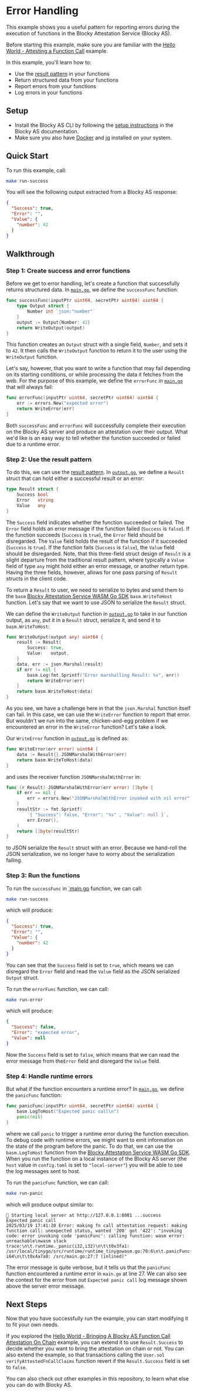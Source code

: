 # Error Handling

This example shows you a useful pattern for reporting errors during the 
execution of functions in the Blocky Attestation Service (Blocky AS).

Before starting this example, make sure you are familiar with the
[Hello World - Attesting a Function Call](../hello_world_attest_fn_call/README.md)
example.

In this example, you'll learn how to:

- Use the [result pattern](https://en.wikipedia.org/wiki/Result_type) in your
functions
- Return structured data from your functions
- Report errors from your functions
- Log errors in your functions
  
## Setup

- Install the Blocky AS CLI by following the
  [setup instructions](https://blocky-docs.redocly.app/v0.1.0-beta.4/attestation-service/setup)
  in the Blocky AS documentation.
- Make sure you also have
  [Docker](https://www.docker.com/) and [jq](https://jqlang.org/) installed on
  your system.

## Quick Start

To run this example, call:

```bash
make run-success
```

You will see the following output extracted from a Blocky AS response:

```json
{
  "Success": true,
  "Error": "",
  "Value": {
    "number": 42
  }
}
```

## Walkthrough

### Step 1: Create success and error functions

Before we get to error handling, let's create a function that successfully
returns structured data. In [`main.go`](./main.go), we define the
`successFunc` function:

```go
func successFunc(inputPtr uint64, secretPtr uint64) uint64 {
	type Output struct {
		Number int `json:"number"`
	}
	output := Output{Number: 42}
	return WriteOutput(output)
}
```

This function creates an `Output` struct with a single field, `Number`, and
sets it to `42`. It then calls the `WriteOutput` function to return it to the
user using the `WriteOutput` function.

Let's say, however, that you want to write a function that may fail depending on
its starting conditions, or while processing the data it fetches from the web.
For the purpose of this example, we define the `errorFunc` in 
[`main.go`](./main.go) that will always fail:

```go
func errorFunc(inputPtr uint64, secretPtr uint64) uint64 {
	err := errors.New("expected error")
	return WriteError(err)
}
```

Both `successFunc` and `errorFunc` will successfully complete their execution on
the Blocky AS server and produce an attestation over their output. What we'd
like is an easy way to tell whether the function succeeded or failed due to a
runtime error.

### Step 2: Use the result pattern

To do this, we can use the [result pattern](https://en.wikipedia.org/wiki/Result_type).
In [`output.go`](./output.go), we define a `Result` struct that can hold either
a successful result or an error:

```go
type Result struct {
	Success bool
	Error   string
	Value   any
}
```

The `Success` field indicates whether the function succeeded or failed. The
`Error` field holds an error message if the function failed (`Success` is
`false`). If the function succeeds (`Success` is `true`), the `Error` field
should be disregarded. The `Value` field holds the result of the function if it
succeeded (`Success` is `true`). If the function fails (`Success` is `false`),
the `Value` field should be disregarded. Note, that this three-field struct
design of `Result` is a slight departure from the traditional result pattern, 
where typically a `Value` field of type `any` might hold either an error message, or another return
type. Having the three fields, however, allows for one pass parsing of `Result`
structs in the client code.

To return a `Result` to user, we need to serialize to bytes and send them to the
`basm`
[Blocky Attestation Service WASM Go SDK](https://github.com/blocky/basm-go-sdk)
`basm.WriteToHost` function. Let's say that we want to use JSON to serialize the
`Result` struct.

We can define the `WriteOutput` function in [`output.go`](./output.go) to take
in our function output, as `any`, put it in a `Result` struct, serialize it, and
send it to `basm.WriteToHost`:

```go
func WriteOutput(output any) uint64 {
	result := Result{
		Success: true,
		Value:   output,
	}
	data, err := json.Marshal(result)
	if err != nil {
		basm.Log(fmt.Sprintf("Error marshalling Result: %v", err))
		return WriteError(err)
	}
	return basm.WriteToHost(data)
}
```

As you see, we have a challenge here in that the `json.Marshal` function itself
can fail. In this case, we can use the `WriteError` function to report that 
error. But wouldn't we run into the same, chicken-and-egg problem if we
encountered an error in the `WriteError` function? Let's take a look.

Our `WriteError` function in [`output.go`](./output.go) is defined as:

```go
func WriteError(err error) uint64 {
	data := Result{}.JSONMarshalWithError(err)
	return basm.WriteToHost(data)
}
```

and uses the receiver function `JSONMarshalWithError` in:

```go
func (r Result) JSONMarshalWithError(err error) []byte {
	if err == nil {
		err = errors.New("JSONMarshalWithError invoked with nil error")
	}
	resultStr := fmt.Sprintf(
		`{ "Success": false, "Error": "%s" , "Value": null }`,
		err.Error(),
	)
	return []byte(resultStr)
}
```

to JSON serialize the `Result` struct with an error. Because we
hand-roll the JSON serialization, we no longer have to worry about the
serialization failing.

### Step 3: Run the functions

To run the `successFunc` in [`main.go](./main.go) function, we can call:

```bash
make run-success
```

which will produce:

```json
{
  "Success": true,
  "Error": "",
  "Value": {
    "number": 42
  }
}
```

You can see that the `Success` field is set to `true`, which means we can
disregard the `Error` field and read the `Value` field as the JSON serialized
`Output` struct.

To run the `errorFunc` function, we can call:

```bash
make run-error
```

which will produce:

```json
{
  "Success": false,
  "Error": "expected error",
  "Value": null
}
```

Now the `Success` field is set to `false`, which means that we can read the
error message from the`Error` field and disregard the `Value` field.

### Step 4: Handle runtime errors

But what if the function encounters a runtime error? In
[`main.go`](./main.go), we define the `panicFunc` function:

```go
func panicFunc(inputPtr uint64, secretPtr uint64) uint64 {
	basm.LogToHost("Expected panic call\n")
	panic(nil)
}
```

where we call `panic` to trigger a runtime error during the function execution.
To debug code with runtime errors, we might want to emit information on the
state of the program before the panic. To do that, we can use the
`basm.LogToHost` function from the
[Blocky Attestation Service WASM Go SDK](https://github.com/blocky/basm-go-sdk).
When you run the function on a local instance of the Blocky AS server (the
`host` value in `config.toml` is set to `"local-server"`) you will be able to
see the log messages sent to host.

To run the `panicFunc` function, we can call:

```bash
make run-panic
```

which will produce output similar to:

```
🚀 Starting local server at http://127.0.0.1:8081 ...success
Expected panic call
2025/03/19 17:41:20 Error: making fn call attestation request: making function call: unexpected status, wanted '200' got '422': "invoking code: error invoking code 'panicFunc': calling function: wasm error: unreachable\nwasm stack trace:\n\t.runtime._panic(i32,i32)\n\t\t0x3fa1: /usr/local/tinygo/src/runtime/runtime_tinygowasm.go:70:6\n\t.panicFunc(i64,i64) i64\n\t\t0x4a7a0: /src/main.go:27:7 (inlined)"
```

The error message is quite verbose, but it tells us that the `panicFunc`
function encountered a runtime error in `main.go` at line 27. We can also see
the context for the error from out `Expected panic call` log message shown above
the server error message.

## Next Steps

Now that you have successfully run the example, you can start modifying it to
fit your own needs. 

If you explored the 
[Hello World - Bringing A Blocky AS Function Call Attestation On Chain](../hello_world_on_chain/README.md)
example, you can extend it to use `Result.Success` to decide whether you want to
bring the attestation on chain or not. You can also extend the example, so that
transactions calling the `User.sol` `verifyAttestedFnCallClaims` function revert
if the `Result.Success` field is set to `false`.

You can also check out other examples in this repository, to learn what
else you can do with Blocky AS.
